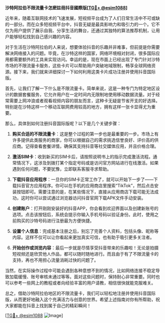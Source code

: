 **沙特阿拉伯不限流量卡怎麽註冊抖音國際版[[TG💪+ @esim1088](https://t.me/s/esim1088)]**

近年来，随着互联网技术的飞速发展，短视频平台成为了人们日常生活中不可或缺的一部分。而在众多短视频平台中，抖音无疑是最具影响力和吸引力的一个。它不仅为用户提供了展示自我、分享生活的舞台，还通过其独特的算法推荐机制，让用户能够轻松找到自己感兴趣的内容。

对于生活在沙特阿拉伯的人来说，想要体验抖音的乐趣并非难事，但前提是你需要解决网络接入的问题。毕竟，在沙特这样的国家，网络环境相对封闭，很多国际应用都需要额外的工具来实现访问。幸运的是，现在市面上已经出现了专门针对沙特市场的不限流量卡服务，这些卡片可以帮助用户突破地域限制，畅享全球网络资源。接下来，我们就来详细探讨一下如何利用这类卡片成功注册并使用抖音国际版。

首先，让我们了解一下什么是不限流量卡。简单来说，这是一种专门为特定地区设计的数据套餐服务，它允许用户在一定时间内无限制地使用移动数据流量。对于经常需要上网冲浪或者观看视频内容的朋友而言，这种卡无疑是节省开支的好选择。特别是在沙特这样一个移动互联网费用较高的地方，拥有这样一张卡显得尤为重要。

那么，具体到如何注册抖音国际版呢？以下是几个关键步骤：

1. **购买合适的不限流量卡**：这是整个过程的第一步也是最重要的一步。市场上有许多提供此类服务的商家，你可以根据自己的需求挑选信誉良好、评价高的供应商。记得查看套餐详情，确保其支持抖音等社交媒体应用，并且价格合理。

2. **激活SIM卡**：收到新买的SIM卡后，请按照说明书上的指示完成激活流程。通常情况下，这涉及到拨打某个指定号码或是访问官方网站进行在线激活。如果遇到任何问题，不要犹豫，立即联系客服寻求帮助。

3. **下载抖音应用程序**：一旦你的SIM卡正常工作了，就可以开始下一步了——下载抖音官方应用程序。你可以在手机的应用商店里搜索“TikTok”，然后点击安装按钮即可。需要注意的是，在某些情况下，直接从应用商店下载可能无法成功，这时你可以尝试通过浏览器访问抖音官网下载APK文件手动安装。

4. **创建账户**：打开刚刚安装好的抖音APP，你会看到欢迎界面以及创建新账号的选项。点击该按钮后，系统会提示你输入手机号码以验证身份。此时，使用之前购买的沙特号码进行注册最为方便快捷。

5. **设置个人信息**：完成基本注册之后，别忘了完善个人资料，包括头像、昵称等内容。这样不仅可以让你看起来更加真实可信，也有助于吸引更多关注者。

6. **开始创作或浏览内容**：最后一步就是尽情享受抖音带来的乐趣啦！无论是拍摄短视频还是欣赏他人作品，都可以随时随地进行。而且由于有了不限流量卡的支持，再也不用担心流量消耗过快的问题了。

当然，在实际操作过程中可能会遇到各种意想不到的情况，比如网络连接不稳定导致加载缓慢、账号审核未通过等等。面对这些问题时，保持耐心非常重要。同时也可以参考一些网上的教程或者向经验丰富的用户请教，相信很快就能克服难关。

总之，借助沙特阿拉伯地区的不限流量卡，我们可以轻松地注册并使用抖音国际版，从而更好地融入这个充满活力与创意的世界。希望上述指南对你有所帮助，祝大家都能在抖音上找到属于自己的精彩瞬间！

[[TG💪+ @esim1088](https://t.me/s/esim1088) ![Image](https://i.postimg.cc/4NQfJmqS/Snipaste-2025-05-13-00-14-12.png)]